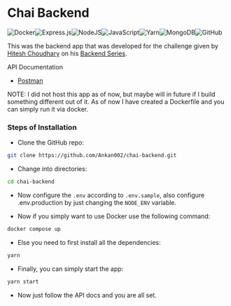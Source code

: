 # Chai Backend

![Docker](https://img.shields.io/badge/docker-%230db7ed.svg?style=for-the-badge&logo=docker&logoColor=white)![Express.js](https://img.shields.io/badge/express.js-%23404d59.svg?style=for-the-badge&logo=express&logoColor=%2361DAFB)![NodeJS](https://img.shields.io/badge/node.js-6DA55F?style=for-the-badge&logo=node.js&logoColor=white)![JavaScript](https://img.shields.io/badge/javascript-%23323330.svg?style=for-the-badge&logo=javascript&logoColor=%23F7DF1E)![Yarn](https://img.shields.io/badge/yarn-%232C8EBB.svg?style=for-the-badge&logo=yarn&logoColor=white)![MongoDB](https://img.shields.io/badge/MongoDB-%234ea94b.svg?style=for-the-badge&logo=mongodb&logoColor=white)![GitHub](https://img.shields.io/badge/github-%23121011.svg?style=for-the-badge&logo=github&logoColor=white)


This was the backend app that was developed for the challenge given by [Hitesh Choudhary](https://github.com/hiteshchoudhary) on his [Backend Series](https://github.com/hiteshchoudhary/chai-backend).

API Documentation

- [Postman](https://documenter.getpostman.com/view/16985585/2s9YsRbU3c)

NOTE: I did not host this app as of now, but maybe will in future if I build something different out of it. As of now I have created a Dockerfile and you can simply run it via docker.

### Steps of Installation

- Clone the GitHub repo:

```bash
git clone https://github.com/Ankan002/chai-backend.git
```

- Change into directories:

```bash
cd chai-backend
```

- Now configure the `.env` according to `.env.sample`, also configure .env.production by just changing the `NODE_ENV` variable.

- Now if you simply want to use Docker use the following command:

```bash
docker compose up
```

- Else you need to first install all the dependencies:

```bash
yarn
```

- Finally, you can simply start the app:

```bash
yarn start
```

- Now just follow the API docs and you are all set.
